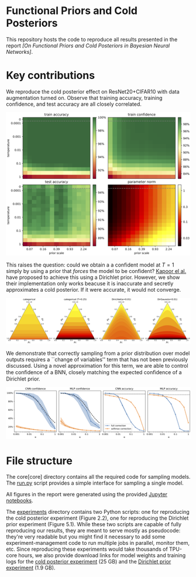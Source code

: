 # Functional Priors and Cold Posteriors

This repository hosts the code to reproduce all results presented in the report *[On Functional Priors and Cold Posteriors in Bayesian Neural Networks]*.

# Key contributions

We reproduce the cold posterior effect on ResNet20+CIFAR10 with data augmentation turned on. Observe that training accuracy, training confidence, and test accuracy are all closely correlated.

![](illustrations/temp_scale_grid.png)

This raises the question: could we obtain a a confident model at $T=1$ simply by using a prior that *forces* the model to be confident? [Kapoor el al.](https://arxiv.org/abs/2203.16481) have proposed to achieve this using a Dirichlet prior. However, we show their implementation only works beacuse it is inaccurate and secretly approximates a cold posterior. If it were accurate, it would not converge.

![](illustrations/likelihood_densities.png)

We demonstrate that correctly sampling from a prior distribution over model outputs requires a ``change of variables'' term that has not been previously discussed. Using a novel approximation for this term, we are able to control the conﬁdence of a BNN, closely matching the expected conﬁdence of a Dirichlet prior.

![](illustrations/mnist_dirichlet_models.png)

# File structure

The core[core] directory contains all the required code for sampling models. The [run.py](core/run.py) script provides a simple interface for sampling a single model.

All figures in the report were generated using the provided [Jupyter notebooks](notebooks).

The [experiments](experiments) directory contains two Python scripts: one for reproducing the cold posterior experiment (Figure 2.2), one for reproducing the Dirichlet prior experiment (Figure 5.1). While these two scripts are capable of fully reproducing our results, they are meant to serve mostly as pseudocode: they're very readable but you might find it necessary to add some experiment-management code to run multiple jobs in parallel, monitor them, etc. Since reproducing these experiments would take thousands of TPU-core hours, we also provide download links for model weights and training logs for the [cold posterior experiment](https://pub-e8bbdcbe8f6243b2a9933704a9b1d8bc.r2.dev/weights/bnn-dirichlet/resnet_cold.zip) (25 GB) and the [Dirichlet prior experiment](https://pub-e8bbdcbe8f6243b2a9933704a9b1d8bc.r2.dev/weights/bnn-dirichlet/mnist_dirichlet.zip) (1.9 GB).
